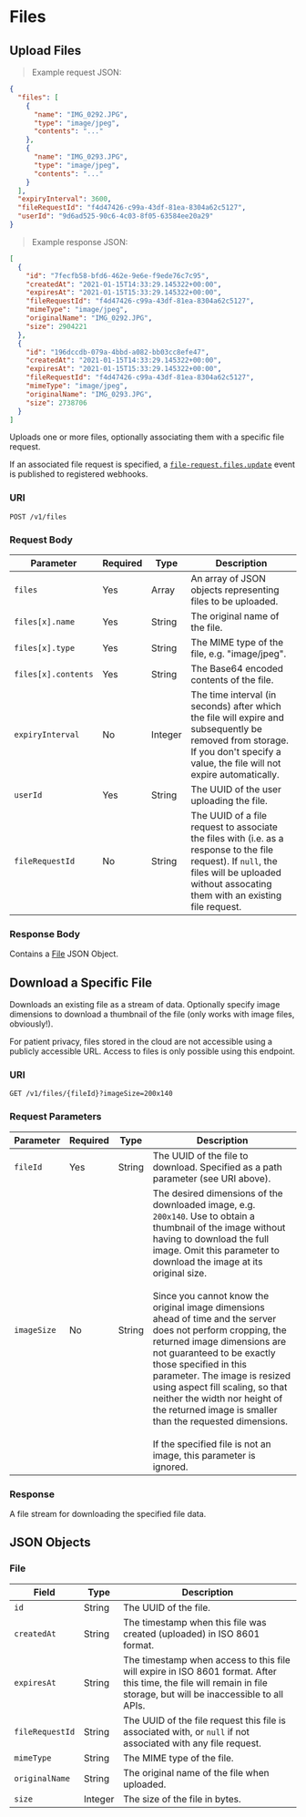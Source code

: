 # Files


## Upload Files

> Example request JSON:

```json
{
  "files": [
    {
      "name": "IMG_0292.JPG",
      "type": "image/jpeg",
      "contents": "..."
    },
    {
      "name": "IMG_0293.JPG",
      "type": "image/jpeg",
      "contents": "..."
    }
  ],
  "expiryInterval": 3600,
  "fileRequestId": "f4d47426-c99a-43df-81ea-8304a62c5127",
  "userId": "9d6ad525-90c6-4c03-8f05-63584ee20a29"
}
```

> Example response JSON:

```json
[
  { 
    "id": "7fecfb58-bfd6-462e-9e6e-f9ede76c7c95",
    "createdAt": "2021-01-15T14:33:29.145322+00:00",
    "expiresAt": "2021-01-15T15:33:29.145322+00:00",
    "fileRequestId": "f4d47426-c99a-43df-81ea-8304a62c5127",
    "mimeType": "image/jpeg",
    "originalName": "IMG_0292.JPG",
    "size": 2904221
  },
  {
    "id": "196dccdb-079a-4bbd-a082-bb03cc8efe47",
    "createdAt": "2021-01-15T14:33:29.145322+00:00",
    "expiresAt": "2021-01-15T15:33:29.145322+00:00",
    "fileRequestId": "f4d47426-c99a-43df-81ea-8304a62c5127",
    "mimeType": "image/jpeg",
    "originalName": "IMG_0293.JPG",
    "size": 2738706
  }
]
```

Uploads one or more files, optionally associating them with a specific file request.

If an associated file request is specified, a [`file-request.files.update`](#file-request-files-updated) event is published to registered webhooks.

### URI

`POST /v1/files`

### Request Body

Parameter | Required | Type | Description
--------- | -------- | ---- | -----------
`files` | Yes | Array | An array of JSON objects representing files to be uploaded.
`files[x].name` | Yes | String | The original name of the file.
`files[x].type` | Yes | String | The MIME type of the file, e.g. "image/jpeg".
`files[x].contents` | Yes | String | The Base64 encoded contents of the file.
`expiryInterval` | No | Integer | The time interval (in seconds) after which the file will expire and subsequently be removed from storage. If you don't specify a value, the file will not expire automatically.
`userId` | Yes | String | The UUID of the user uploading the file.
`fileRequestId` | No | String | The UUID of a file request to associate the files with (i.e. as a response to the file request). If `null`, the files will be uploaded without assocating them with an existing file request.

### Response Body

Contains a [File](#file) JSON Object.


## Download a Specific File

Downloads an existing file as a stream of data. Optionally specify image dimensions to download a thumbnail of the file (only works with image files, obviously!).

For patient privacy, files stored in the cloud are not accessible using a publicly accessible URL. Access to files is only possible using this endpoint.

### URI

`GET /v1/files/{fileId}?imageSize=200x140`

### Request Parameters

Parameter | Required | Type | Description
--------- | -------- | ---- | -----------
`fileId` | Yes | String | The UUID of the file to download. Specified as a path parameter (see URI above).
`imageSize` | No | String | The desired dimensions of the downloaded image, e.g. `200x140`. Use to obtain a thumbnail of the image without having to download the full image. Omit this parameter to download the image at its original size.<br><br>Since you cannot know the original image dimensions ahead of time and the server does not perform cropping, the returned image dimensions are not guaranteed to be exactly those specified in this parameter. The image is resized using aspect fill scaling, so that neither the width nor height of the returned image is smaller than the requested dimensions.<br><br>If the specified file is not an image, this parameter is ignored.

### Response 

A file stream for downloading the specified file data.

## JSON Objects

### File

Field | Type | Description
----- | ---- | -----------
`id` | String | The UUID of the file.
`createdAt` | String | The timestamp when this file was created (uploaded) in ISO 8601 format.
`expiresAt` | String | The timestamp when access to this file will expire in ISO 8601 format. After this time, the file will remain in file storage, but will be inaccessible to all APIs.
`fileRequestId` | String | The UUID of the file request this file is associated with, or `null` if not associated with any file request.
`mimeType` | String | The MIME type of the file.
`originalName` | String | The original name of the file when uploaded.
`size` | Integer | The size of the file in bytes.